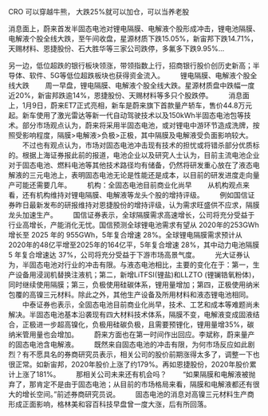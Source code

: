 


CRO 可以穿越牛熊， 大跌25%就可以加仓，可以当养老股 


消息面上，蔚来首发半固态电池对锂电隔膜、电解液个股形成冲击，锂电池隔膜、电解液个股全线大跌，至午间收盘，星源材质下跌15.05%，新宙邦下跌14.71%，天赐材料、恩捷股份、石大胜华等三家公司跌停，多氟多下跌9.95%…


另一边，低位超跌的银行板块领涨，带领指数上行，招商银行股价创历史新高；半导体、软件、5G等低位超跌板块也获得资金流入。
　　锂电隔膜、电解液个股全线大跌
　　周一早盘，锂电隔膜、电解液个股全线大跌。星源材质盘中跌幅一度近20%，新宙邦跌逾14%，恩捷股份、天赐材料等多只个股跌停。
　　消息面上，1月9日，蔚来ET7正式亮相，新车是蔚来旗下首款量产轿车，售价44.8万元起。新车使用了激光雷达等新一代自动驾驶技术以及150kWh半固态电池包等技术。部分市场观点认为，蔚来将采用半固态电池，或对锂电中游环节造成洗牌，按照受影响程度，隔膜>电解液>负极>正极，其中隔膜及电解液受负面影响较大。
　　不过也有观点认为，市场对固态电池冲击现有技术的担忧或将错杀部分优质标的。根据上海证券报此前的报道，电池企业以及研究人士认为，目前主流电池企业对于固态电池、燃料电池等其他技术路径均有储备，仍然将研发重心放在了液态电解液的三元电池上，表明固态电池无论是性能还是成本，以目前的研发进度走向量产可能还需要几年。
　　机构：全固态电池目前商业化尚早
　　从机构观点来看，还有机构维持对锂电隔膜、电解液等龙头个股的增持评级。
　　例如国信证券昨日最新发布的研报维持对恩捷股份的增持评级，认为需求旺盛供不应求，隔膜龙头加速生产。
　　国信证券表示，全球隔膜需求高速增长，公司将充分受益于行业高增长，产能消化无忧。国信预测全球锂电池需求有望从 2020年的253GWh 增长至 2025 年的 955GWh，5年复合增速 28%。全球锂电隔膜需求预计从 2020年的48亿平增至2025年的164亿平，5年复合增速 28%，其中动力电池隔膜 5 年复合增速达 37%，公司将充分受益于下游市场高景气度。
　　光大证券认为，半固态电池对行业的冲击有限。与液态电池相比，主要的变化在于：第一，生产设备用浸润机替换注液机；第二，新增LiTFSI(锂盐)和LLZTO (锂镧锆氧粉体)，同时继续使用隔膜；第三，负极使用硅碳体系，锂用量增加；第四，正极使用纳米包覆的高镍三元材料。除此之外，其他生产设备及所用材料和液态锂电池相同。
　　中泰证券也表示，全固态电池目前商业化尚早，技术、工艺和成本等难题尚未解决。半固态电池基本沿袭现有四大材料技术体系，隔膜不变，电解液变成固液结合，正极进一步超高镍化，负极用硅碳负极，且需要预锂化，锂用量增35%，碳纳米管用量也会增加。
　　蔚来方面也在第一时间作出回应。李斌称，蔚来量产的固态电池含电解液。
　　既然来自固态电池的冲击有限，为何市场反应如此剧烈？有不愿具名的券商研究员表示，相关公司的股价前期涨得太多了，调整一下也很正常。如新宙邦，2020年股价上涨了约179%。再如恩捷股份，2020年股价累计上涨了181%。
　　那相关公司未来还有机会吗？
　　“如果隔膜和电解液被抛弃了，那肯定不是由于固态电池；从目前的市场格局来看，隔膜和电解液都还有很大的增长空间。”前述券商研究员说。
　　固态电池的消息对高镍三元材料生产商形成正面影响，格林美和容百科技早盘曾一度大涨，后有所回落。





